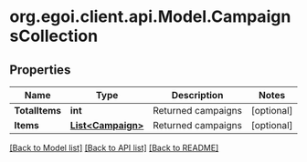
# org.egoi.client.api.Model.CampaignsCollection

## Properties

Name | Type | Description | Notes
------------ | ------------- | ------------- | -------------
**TotalItems** | **int** | Returned campaigns | [optional] 
**Items** | [**List&lt;Campaign&gt;**](Campaign.md) | Returned campaigns | [optional] 

[[Back to Model list]](../README.md#documentation-for-models)
[[Back to API list]](../README.md#documentation-for-api-endpoints)
[[Back to README]](../README.md)


